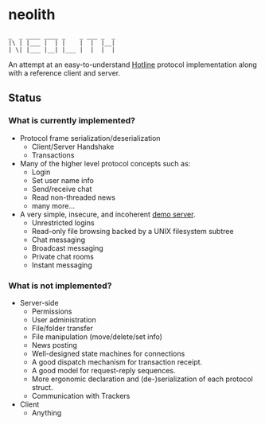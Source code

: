 # neolith

```
_  _ ____ ____ _    _ ___ _  _
|\ | |___ |  | |    |  |  |__|
| \| |___ |__| |___ |  |  |  |
```

An attempt at an easy-to-understand
[Hotline](https://en.wikipedia.org/wiki/Hotline_Communications) protocol
implementation along with a reference client and server.

## Status

### What is currently implemented?

- Protocol frame serialization/deserialization
    - Client/Server Handshake
    - Transactions
- Many of the higher level protocol concepts such as:
    - Login
    - Set user name info
    - Send/receive chat
    - Read non-threaded news
    - many more...
- A very simple, insecure, and incoherent [demo server](src/bin/nlserver.rs).
    - Unrestricted logins
    - Read-only file browsing backed by a UNIX filesystem subtree
    - Chat messaging
    - Broadcast messaging
    - Private chat rooms
    - Instant messaging

### What is not implemented?

- Server-side
    - Permissions
    - User administration
    - File/folder transfer
    - File manipulation (move/delete/set info)
    - News posting
    - Well-designed state machines for connections
    - A good dispatch mechanism for transaction receipt.
    - A good model for request-reply sequences.
    - More ergonomic declaration and (de-)serialization of each protocol struct.
    - Communication with Trackers
- Client
    - Anything
